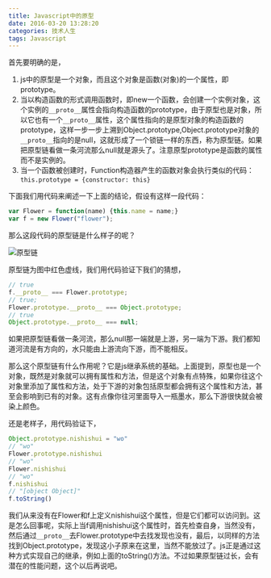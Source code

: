 ```yaml
---
title: Javascript中的原型
date: 2016-03-20 13:28:20
categories: 技术人生
tags: Javascript
---
```

首先要明确的是，

1. js中的原型是一个对象，而且这个对象是函数(对象)的一个属性，即prototype。
2. 当以构造函数的形式调用函数时，即new一个函数，会创建一个实例对象，这个实例的`__proto__`属性会指向构造函数的prototype，由于原型也是对象，所以它也有一个`__proto__`属性，这个属性指向的是原型对象的构造函数的prototype，这样一步一步上溯到Object.prototype,Object.prototype对象的`__proto__`指向的是null，这就形成了一个锁链一样的东西，称为原型链。如果把原型链看做一条河流那么null就是源头了。注意原型prototype是函数的属性而不是实例的。
3. 当一个函数被创建时，Function构造器产生的函数对象会执行类似的代码：`this.prototype = {constructor: this}`

<!--more-->

下面我们用代码来阐述一下上面的结论，假设有这样一段代码：

```javascript
var Flower = function(name) {this.name = name;}
var f = new Flower("flower");
```
那么这段代码的原型链是什么样子的呢？

![原型链](https://wocanmei-hexo.nos-eastchina1.126.net/Javascript%E4%B8%AD%E7%9A%84%E5%8E%9F%E5%9E%8B/1-prototype.png)

原型链为图中红色虚线，我们用代码验证下我们的猜想，
```javascript
// true
f.__proto__ === Flower.prototype;
// true;
Flower.prototype.__proto__ === Object.prototype;
// true
Object.prototype.__proto__ === null;
```
如果把原型链看做一条河流，那么null那一端就是上游，另一端为下游。我们都知道河流是有方向的，水只能由上游流向下游，而不能相反。

那么这个原型链有什么作用呢？它是js继承系统的基础。上面提到，原型也是一个对象，既然是对象就可以拥有属性和方法，但是这个对象有点特殊，如果你往这个对象里添加了属性和方法，处于下游的对象包括原型都会拥有这个属性和方法，甚至会影响到已有的对象。这有点像你往河里面导入一瓶墨水，那么下游很快就会被染上颜色。

还是老样子，用代码验证下，
```javascript
Object.prototype.nishishui = "wo"
// "wo"
Flower.prototype.nishishui
// "wo"
Flower.nishishui
// "wo"
f.nishishui
// "[object Object]"
f.toString()
```
我们从来没有在Flower和f上定义nishishui这个属性，但是它们都可以访问到。这是怎么回事呢，实际上当f调用nishishui这个属性时，首先检查自身，当然没有，然后通过`__proto__`去Flower.prototype中去找发现也没有，最后，以同样的方法找到Object.prototype，发现这小子原来在这里，当然不能放过了。js正是通过这种方式实现自己的继承，例如上面的toString()方法。不过如果原型链过长，会有潜在的性能问题，这个以后再说吧。
